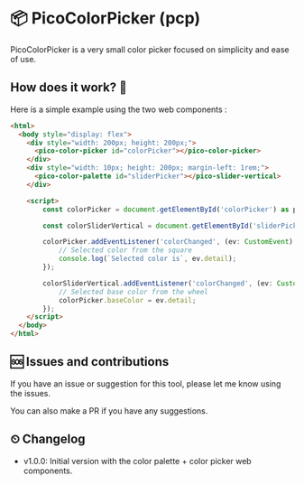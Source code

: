# 📦 PicoColorPicker (pcp)

PicoColorPicker is a very small color picker focused on simplicity and ease of use.

## How does it work? 🤔

Here is a simple example using the two web components :

```html
<html>
  <body style="display: flex">
    <div style="width: 200px; height: 200px;">
      <pico-color-picker id="colorPicker"></pico-color-picker>
    </div>
    <div style="width: 10px; height: 200px; margin-left: 1rem;">
      <pico-color-palette id="sliderPicker"></pico-slider-vertical>
    </div>

    <script>
        const colorPicker = document.getElementById('colorPicker') as pColorPicker;

        const colorSliderVertical = document.getElementById('sliderPicker') as pColorPalette;

        colorPicker.addEventListener('colorChanged', (ev: CustomEvent) => {
            // Selected color from the square
            console.log(`Selected color is`, ev.detail);
        });

        colorSliderVertical.addEventListener('colorChanged', (ev: CustomEvent) => {
            // Selected base color from the wheel
            colorPicker.baseColor = ev.detail;
        });
    </script>
  </body>
</html>
```

## 🆘 Issues and contributions

If you have an issue or suggestion for this tool, please let me know using the issues.

You can also make a PR if you have any suggestions.

## ⏲ Changelog

- v1.0.0: Initial version with the color palette + color picker web components.

